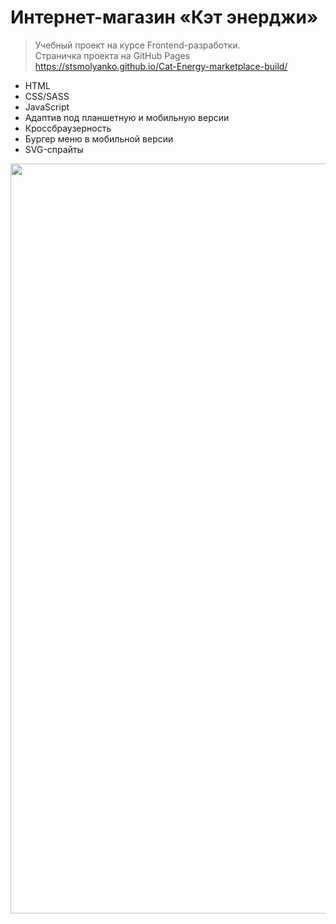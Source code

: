 # Интернет-магазин «Кэт энерджи»
>Учебный проект на курсе Frontend-разработки. <br>
>Страничка проекта на GitHub Pages https://stsmolyanko.github.io/Cat-Energy-marketplace-build/

- HTML
- CSS/SASS
- JavaScript
- Адаптив под планшетную и мобильную версии
- Кроссбраузерность
- Бургер меню в мобильной версии
- SVG-спрайты


<img width="1200" alt="" src="https://github.com/stsmolyanko/Cat-Energy-marketplace-source/blob/master/catenergy%20page%20desktop.jpg?raw=true">

